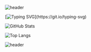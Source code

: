 ![header](https://capsule-render.vercel.app/api?type=waving&color=timeGradient&height=100&section=header)

[![Typing SVG](https://readme-typing-svg.demolab.com/?lines=Hello!+My+name+is+Karla!;+Nice+to+meet+you;Welcome+to+my+GitHub+Profile!)](https://git.io/typing-svg)

![GitHub Stats](https://github-readme-stats.vercel.app/api?username=karla1990cav&theme=transparent&bg_color=000&border_color=30A3DC&show_icons=true&icon_color=30A3DC&title_color=E94D5F&text_color=FFF)

![Top Langs](https://github-readme-stats-git-masterrstaa-rickstaa.vercel.app/api/top-langs/?username=karla1990cav&bg_color=000&border_color=30A3DC&title_color=E94D5F&text_color=FFF)  

![header](https://capsule-render.vercel.app/api?type=waving&color=timeGradient&height=50&section=footer)
<!---
karla1990cav/karla1990cav is a ✨ special ✨ repository because its `README.md` (this file) appears on your GitHub profile.
You can click the Preview link to take a look at your changes.
--->
